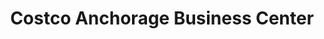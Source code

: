 ---
title: "Costco Anchorage Business Center"
url: /anchorage/costco-anchorage-business-center/
shop: Großhandel
---